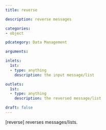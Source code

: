 ```yaml
---
title: reverse

description: reverse messages

categories:
- object

pdcategory: Data Management

arguments:

inlets:
  1st:
  - type: anything
    description: the input message/list

outlets:
  1st:
  - type: anything
    description: the reversed message/list

draft: false
---
```


[reverse] reverses messages/lists.
